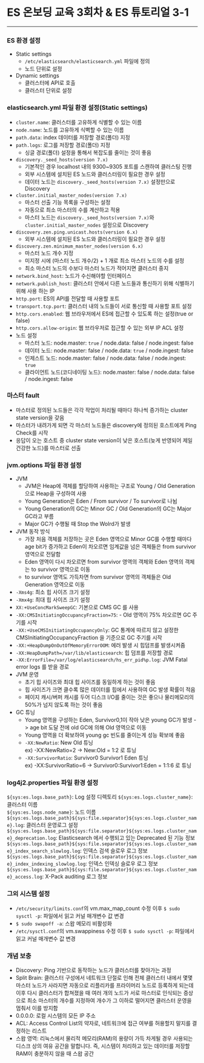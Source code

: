 # ES 온보딩 교육 3회차 & ES 튜토리얼 3-1

<hr>

### ES 환경 설정
* Static settings
  * `/etc/elasticsearch/elasticsearch.yml` 파일에 정의
  * 노드 단위로 설정
* Dynamic settings
  * 클러스터에 API로 호출
  * 클러스터 단위로 설정

### elasticsearch.yml 파일 환경 설정(Static settings)
* `cluster.name`: 클러스터를 고유하게 식별할 수 있는 이름
* `node.name`: 노드를 고유하게 식벽할 수 있는 이름
* `path.data`: index 데이터를 저장할 경로(폴더) 지정
* `path.logs`: 로그를 저장할 경로(폴더) 지정
  * 싱글 경로(폴더) 설정을 통해서 복잡도를 줄이는 것이 좋음
* `discovery._seed_hosts(version 7.x)`
  * 기본적인 경우 localhost 내의 9300~9305 포트를 스캔하여 클러스팅 진행
  * 외부 시스템에 설치된 ES 노드와 클러스터링이 필요한 경우 설정
  * 데이터 노드는 `discovery._seed_hosts(version 7.x)` 설정만으로 Discovery
* `cluster.initial_master_nodes(version 7.x)`
  * 마스터 선출 기능 목록을 구성하는 설정
  * 자동으로 최소 마스터의 수를 계산하고 적용
  * 마스터 노드는 `discovery._seed_hosts(version 7.x)`와 `cluster.initial_master_nodes` 설정으로 Discovery
* `discovery.zen.ping.unicast.hosts(version 6.x)`
  * 외부 시스템에 설치된 ES 노드와 클러스터링이 필요한 경우 설정
* `discovery.zen.minimum_master_nodes(version 6.x)`
  * 마스터 노드 개수 지정
  * 미지정 시에 (마스터 노드 개수/2) + 1 개로 최소 마스터 노드의 수를 설정
  * 최소 마스터 노드의 수보다 마스터 노드가 적어지면 클러스터 중지
* `network.bind_host`: 노드가 수신해야할 인터페이스
* `network.publish_host`: 클러스터 안에서 다른 노드들과 통신하기 위해 식별하기 위해 사용 하는 IP
* `http.port`: ES의 API를 전달할 때 사용할 포트
* `transport.tcp.port`: 클러스터 내의 노드들이 서로 통신할 때 사용할 포트 설정
* `http.cors.enabled`: 웹 브라우저에서 ES에 접근할 수 있도록 하는 설정(true or false)
* `http.cors.allow-origin`: 웹 브라우저로 접근할 수 있는 외부 IP ACL 설정
* 노드 설정
  * 마스터 노드: node.master: `true` / node.data: false / node.ingest: false
  * 데이터 노드: node.master: false / node.data: `true` / node.ingest: false
  * 인제스트 노드: node.master: false / node.data: false / node.ingest: `true`
  * 클라이언트 노드(코디네이팅 노드): node.master: false / node.data: false / node.ingest: false


### 마스터 fault
* 마스터로 정의된 노드들은 각각 작업이 처리될 때마다 하나씩 증가하는 cluster state version을 갖음
* 마스터가 내려가게 되면 각 마스터 노드들은 discovery에 정의된 호스트에게 Ping Check를 시작
* 응답이 오는 호스트 중 cluster state version이 낮은 호스트(늦게 반영되어 제일 건강한 노드)를 마스터로 선출

### jvm.options 파일 환경 설정
* JVM
  * JVM은 Heap에 객체를 할당하여 사용하는 구조로 Young / Old Generation으로 Heap을 구성하여 사용
  * Young Generation은 Eden / From survivor / To survivor로 나뉨
  * Young Generation의 GC는 Minor GC / Old Generation의 GC는 Major GC라고 부름
  * Major GC가 수행될 때 Stop the Wolrd가 발생
* JVM 동작 방식
  * 가장 처음 객체를 저장하는 곳은 Eden 영역으로 Minor GC를 수행할 때마다 age bit가 증가하고 Eden이 차오르면 임계값을 넘은 객체들은 from survivor 영역으로 전달함
  * Eden 영역이 다시 차오르면 from survivor 영역의 객체와 Eden 영역의 객체는 to survivor 영역으로 이동
  * to survivor 영역도 가득차면 from survivor 영역의 객체들은 Old Generation 영역으로 이동
* `-Xms4g`: 최소 힙 사이즈 크기 설정
* `-Xmx4g`: 최대 힙 사이즈 크기 설정
* `XX:+UseConcMarkSweepGC`: 기본으로 CMS GC 를 사용
* `-XX:CMSInitiatingOccupancyFraction=75`: - Old 영역이 75% 차오르면 GC 주기를 시작
* `-XX:+UseCMSInitiatingOccupancyOnly`: GC 통계에 따르지 않고 설정한 CMSInitiatingOccupancyFraction 을 기준으로 GC 주기를 시작
* `-XX:+HeapDumpOnOutOfMemoryErrorOOM`: 에러 발생 시 힙덤프를 발생시켜줌 
* `-XX:HeapDumpPath=/var/lib/elasticsearch`: 힙 덤프를 저장할 경로
* `-XX:ErrorFile=/var/log/elasticsearch/hs_err_pid%p.log`: JVM Fatal error logs 를 받을 경로
* JVM 운영
  * 초기 힙 사이즈와 최대 힙 사이즈를 동일하게 하는 것이 좋음
  * 힙 사이즈가 크면 클수록 많은 데이터를 힙에서 사용하여 GC 발생 확률이 적음
  * 페이지 캐시/버퍼 캐시를 두어 디스크 I/O를 줄이는 것은 좋으나 물리메모리의 50%가 넘지 않도록 하는 것이 좋음
* GC 튜닝
  * Young 영역을 구성하는 Eden, Survivor0,1이 작아 낮은 young GC가 발생 -> age bit 도달 전에 old GC에 의해 Old 영역으로 이동 
  * Young 영역을 더 확보하여 young gc 빈도를 줄이는게 성능 확보에 좋음
  * `-XX:NewRatio`: New Old 튜닝  
  ex) -XX:NewRatio=2 -> New:Old = 1:2 로 튜닝  
  * `-XX:SurvivorRatio`: Survivor0 Survivor1 Eden 튜닝  
  ex) -XX:SurvivorRatio=6 -> Survivor0:Survivor1:Eden = 1:1:6 로 튜닝

### log4j2.properties 파일 환경 설정
`${sys:es.logs.base_path}`: Log 설정 디렉토리
`${sys:es.logs.cluster_name}`: 클러스터 이름  
`${sys:es.logs.node_name}`: 노드 이름
`${sys:es.logs.base_path}${sys:file.separator}${sys:es.logs.cluster_name}.log`: 클러스터 운영로그 설정  
`${sys:es.logs.base_path}${sys:file.separator}${sys:es.logs.cluster_name}_deprecation.log`: Elasticsearch 에서 수행되고 있는 Deprecated 된 기능 정보  
`${sys:es.logs.base_path}${sys:file.separator}${sys:es.logs.cluster_name}_index_search_slowlog.log`: 인덱스 검색 슬로우 로그 정보  
`${sys:es.logs.base_path}${sys:file.separator}${sys:es.logs.cluster_name}_index_indexing_slowlog.log`: 인덱스 인덱싱 슬로우 로그 정보  
`${sys:es.logs.base_path}${sys:file.separator}${sys:es.logs.cluster_name}_access.log`: X-Pack auditing 로그 정보  

### 그외 시스템 설정
* `/etc/security/limits.conf`의 vm.max_map_count 수정 이후 `$ sudo sysctl -p`: 파일에서 읽고 커널 매개변수 값 변경
*  `$ sudo swapoff -a`: 스왑 메모리 비활성화
* `/etc/sysctl.conf`의 vm.swappiness 수정 이후 `$ sudo sysctl -p`: 파일에서 읽고 커널 매개변수 값 변경


### 개념 보충
* Discovery: Ping 기반으로 동작하는 노드가 클러스터를 찾아가는 과정
* Split Brain: 클러스터 구성에서 네트워크 단절로 인해 전체 클러스터 내에서 몇몇 마스터 노드가 사라지면 자동으로 리플리카를 프라이머리 노드로 등록하게 되는데 이후 다시 클러스터가 합쳐졌을 때 여러 개의 노드가 서로 마스터로 인식되는 증상으로 최소 마스터의 개수를 지정하여 개수가 그 이하로 떨어지면 클러스터 운영을 멈춰서 이를 방지함
* 0.0.0.0: 로컬 시스템의 모든 IP 주소
* ACL: Access Control List의 약자로, 네트워크에 접근 여부를 허용할지 말지를 결정하는 리스트
* 스왑 영역: 리눅스에서 물리적 메모리(RAM)의 용량이 가득 차게될 경우 사용되는 디스크 상의 여유 공간을 말합니다. 즉, 시스템이 처리하고 있는 데이터를 저장할 RAM이 충분하지 않을 때 스왑 공간